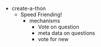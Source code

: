- create-a-thon
	- Speed Friending!
		- mechanisms
			- Vote on question
			- meta data on questions
			- vote for new